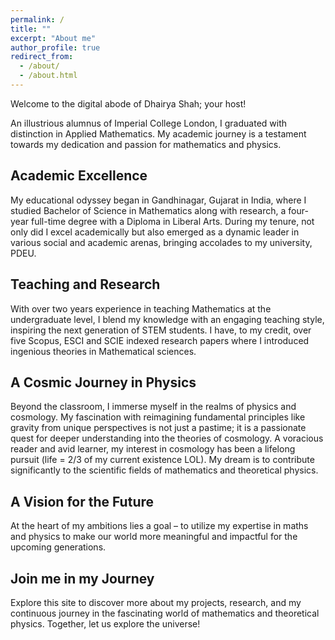 ```yaml
---
permalink: /
title: ""
excerpt: "About me"
author_profile: true
redirect_from: 
  - /about/
  - /about.html
---
```


Welcome to the digital abode of Dhairya Shah; your host!

An illustrious alumnus of Imperial College London, I graduated with distinction in Applied Mathematics. My academic journey is a testament towards my dedication and passion for mathematics and physics.

## Academic Excellence

My educational odyssey began in Gandhinagar, Gujarat in India, where I studied Bachelor of Science in Mathematics along with research, a four-year full-time degree with a Diploma in Liberal Arts. During my tenure, not only did I excel academically but also emerged as a dynamic leader in various social and academic arenas, bringing accolades to my university, PDEU.

## Teaching and Research

With over two years experience in teaching Mathematics at the undergraduate level, I blend my knowledge with an engaging teaching style, inspiring the next generation of STEM students. I have, to my credit, over five Scopus, ESCI and SCIE indexed research papers where I introduced ingenious theories in Mathematical sciences. 

## A Cosmic Journey in Physics  
Beyond the classroom, I immerse myself in the realms of physics and cosmology. My fascination with reimagining fundamental principles like gravity from unique perspectives is not just a pastime; it is a passionate quest for deeper understanding into the theories of cosmology. A voracious reader and avid learner, my interest in cosmology has been a lifelong pursuit (life = 2/3 of my current existence LOL). My dream is to contribute significantly to the scientific fields of mathematics and theoretical physics. 

## A Vision for the Future 
At the heart of my ambitions lies a goal – to utilize my expertise in maths and physics to make our world more meaningful and impactful for the upcoming generations. 

## Join me in my Journey 
Explore this site to discover more about my projects, research, and my continuous journey in the fascinating world of mathematics and theoretical physics. Together, let us explore the universe!